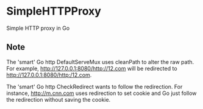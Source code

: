 SimpleHTTPProxy
===============

Simple HTTP proxy in Go

Note
----
The 'smart' Go http DefaultServeMux uses cleanPath to alter the raw path. For example, http://127.0.0.1:8080/http://12.com will be redirected to http://127.0.0.1:8080/http:/12.com.

The 'smart' Go http CheckRedirect wants to follow the redirection. For instance, http://m.cnn.com uses redirection to set cookie and Go just follow the redirection without saving the cookie.